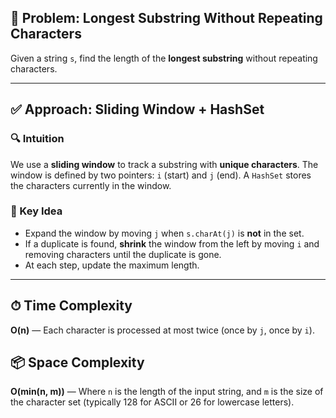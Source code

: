 ## 📌 Problem: Longest Substring Without Repeating Characters

Given a string `s`, find the length of the **longest substring** without repeating characters.

---

## ✅ Approach: Sliding Window + HashSet

### 🔍 Intuition
We use a **sliding window** to track a substring with **unique characters**. The window is defined by two pointers: `i` (start) and `j` (end). A `HashSet` stores the characters currently in the window.

### 🧠 Key Idea
- Expand the window by moving `j` when `s.charAt(j)` is **not** in the set.
- If a duplicate is found, **shrink** the window from the left by moving `i` and removing characters until the duplicate is gone.
- At each step, update the maximum length.

---

## ⏱ Time Complexity
**O(n)** — Each character is processed at most twice (once by `j`, once by `i`).

## 📦 Space Complexity
**O(min(n, m))** — Where `n` is the length of the input string, and `m` is the size of the character set (typically 128 for ASCII or 26 for lowercase letters).



